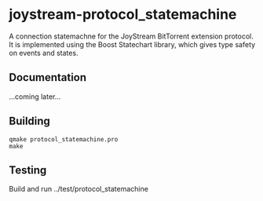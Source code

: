 
# joystream-protocol_statemachine

A connection statemachne for the JoyStream BitTorrent extension protocol. It
is implemented using the Boost Statechart library, which gives type safety
on events and states.

## Documentation

...coming later...

## Building

```
qmake protocol_statemachine.pro
make
```

## Testing

Build and run ../test/protocol_statemachine
